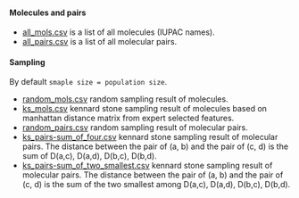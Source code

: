 #### Molecules and pairs
- [all_mols.csv](all_mols.csv) is a list of all molecules (IUPAC names).
- [all_pairs.csv](all_pairs.csv) is a list of all molecular pairs.

#### Sampling
By default `smaple size = population size`.
- [random_mols.csv](random_mols.csv) random sampling result of molecules.
- [ks_mols.csv](ks_mols.csv) 
  kennard stone sampling result of molecules 
  based on manhattan distance matrix from expert selected features.
- [random_pairs.csv](random_pairs.csv) random sampling result of molecular pairs.
- [ks_pairs-sum_of_four.csv](ks_pairs-sum_of_four.csv)
  kennard stone sampling result of molecular pairs. The distance between the pair of (a, b) and the pair of (c, d)
  is the sum of D(a,c), D(a,d), D(b,c), D(b,d).
- [ks_pairs-sum_of_two_smallest.csv](ks_pairs-sum_of_two_smallest.csv)
  kennard stone sampling result of molecular pairs. The distance between the pair of (a, b) and the pair of (c, d)
  is the sum of the two smallest among D(a,c), D(a,d), D(b,c), D(b,d).